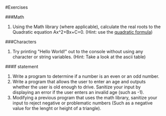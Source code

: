 #Exercises

###Math
1. Using the Math library (where applicable), calculate the real roots to the Quadratic equation Ax^2+Bx+C=0. 
(Hint: use the [quadratic formula](http://www.purplemath.com/modules/quadform.htm))

###Characters
1. Try printing "Hello World!" out to the console without using any character or string variables. (Hint: Take a look at the ascii table)

###If statement
1. Write a program to determine if a number is an even or an odd number. 
2. Write a program that allows the user to enter an age and outputs whether the user is old enough to drive. Sanitize your input by displaying an error if the user enters an invalid age (such as -1).
3. Modifying a previous program that uses the math library, sanitize your input to reject negative or problematic numbers (Such as a negative value for the lenght or height of a triangle).
